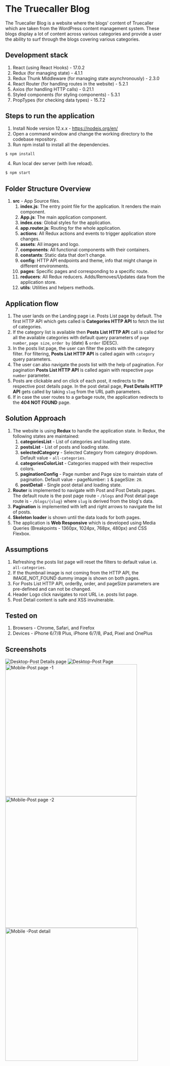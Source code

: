 # The Truecaller Blog 

The Truecaller Blog is a website where the blogs' content of Truecaller which are taken from the WordPress content management system. These blogs display a lot of content across various categories and provide a user the ability to surf through the blogs covering various categories.

## Development stack
1. React (using React Hooks) - 17.0.2 
2. Redux (for managing state) - 4.1.1
3. Redux Thunk Middleware (for managing state asynchronously) - 2.3.0
3. React Router (for handling routes in the website) - 5.2.1
4. Axios (for handling HTTP calls) - 0.21.1
5. Styled components (for styling components) - 5.3.1
6. PropTypes (for checking data types) - 15.7.2

## Steps to run the application
1. Install Node version 12.x.x - https://nodejs.org/en/ 
2. Open a command window and change the working directory to the codebase repository.
3. Run npm install to install all the dependencies.
```sh
$ npm install
```
4. Run local dev server (with live reload).
```sh
$ npm start
```

## Folder Structure Overview
1. **src** - App Source files.
    1. **index.js**: The entry point file for the application. It renders the main component.
    2. **App.js**: The main application component.
    3. **index.css**: Global styles for the application.
    4. **app.router.js**: Routing for the whole application.
    5. **actions**: All Redux actions and events to trigger application store changes.
    6. **assets**: All images and logo.
    7. **components**: All functional components with their containers.
    8. **constants**: Static data that don’t change.
    9. **config**: HTTP API endpoints and theme, info that might change in different environments.
    10. **pages**: Specific pages and corresponding to a specific route.
    11. **reducers**: All Redux reducers. Adds/Removes/Updates data from the application store.
    12. **utils**: Utilities and helpers methods.


## Application flow
1. The user lands on the Landing page i.e. Posts List page by default. The first HTTP API which gets called is **Categories HTTP API** to fetch the list of categories.
2. If the category list is available then **Posts List HTTP API** call is called for all the available categories with default query parameters of ```page number```, ```page size```, ```order by``` (date) & ```order``` (DESC). 
3. In the posts list page, the user can filter the posts with the category filter. For filtering, **Posts List HTTP API** is called again with ```category``` query parameters.
4. The user can also navigate the posts list with the help of pagination. For pagination **Posts List HTTP API** is called again with respective ```page number``` parameter.
5. Posts are clickable and on click of each post, it redirects to the respective post details page. In the post detail page, **Post Details HTTP API** gets called by taking ```slug``` from the URL path parameters. 
6. If in case the user routes to a garbage route, the application redirects to the **404 NOT FOUND** page. 

## Solution Approach
1. The website is using **Redux** to handle the application state. In Redux, the following states are maintained:
    1. **categoriesList** - List of categories and loading state.
    2. **postsList** - List of posts and loading state.
    3. **selectedCategory** - Selected Category from category dropdown. Default value - ```all-categories```.
    4. **categoriesColorList** - Categories mapped with their respective colors. 
    5. **paginationConfig** - Page number and Page size to maintain state of pagination. Default value - pageNumber: ```1``` & pageSize: ```20```.
    6. **postDetail** - Single post detail and loading state.
2. **Router** is implemented to navigate with Post and Post Details pages. The default route is the post page route -  ```/blogs``` and Post detail page route is - ```/blogs/{slug}``` where ```slug``` is derived from the blog's data.
3. **Pagination** is implemented with left and right arrows to navigate the list of posts.
4. **Skeleton loader** is shown until the data loads for both pages.
5. The application is **Web Responsive** which is developed using Media Queries (Breakpoints - 1360px, 1024px, 768px, 480px) and CSS Flexbox.
 
## Assumptions
1. Refreshing the posts list page will reset the filters to default value i.e. ```all-categories```.
2. If the thumbnail image is not coming from the HTTP API, the IMAGE_NOT_FOUND dummy image is shown on both pages. 
3. For Posts List HTTP API, orderBy, order, and pageSize parameters are pre-defined and can not be changed.
4. Header Logo click navigates to root URL i.e. posts list page.
5. Post Detail content is safe and XSS invulnerable.

## Tested on 
1. Browsers - Chrome, Safari, and Firefox
2. Devices - iPhone 6/7/8 Plus, iPhone 6/7/8, iPad, Pixel and OnePlus 

## Screenshots
![Desktop-Post Details page](https://user-images.githubusercontent.com/32220773/131502500-cf95d3ea-806e-440f-85ac-fb3839a0b322.png)
![Desktop-Post Page](https://user-images.githubusercontent.com/32220773/131502587-17b51bb3-b893-4d8d-bfb0-1f6e9062e1f3.png)
<img width="415" alt="Mobile-Post page -1" src="https://user-images.githubusercontent.com/32220773/131502870-5f1bd7dd-2b0d-40a6-ae8b-10afec8c70d5.png">
<img width="413" alt="Mobile-Post page -2" src="https://user-images.githubusercontent.com/32220773/131502882-77e51cbb-d112-46cc-84c5-cf207c65de9e.png">
<img width="418" alt="Mobile -Post detail" src="https://user-images.githubusercontent.com/32220773/131502988-3a38dce3-26d9-4184-bfed-9e6dc042abaf.png">
